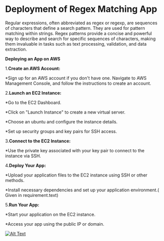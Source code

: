 # Deployment of Regex Matching App
Regular expressions, often abbreviated as regex or regexp, are sequences of characters that define a search pattern. They are used for pattern matching within strings. Regex patterns provide a concise and powerful way to describe and search for specific sequences of characters, making them invaluable in tasks such as text processing, validation, and data extraction.


**Deploying an App on AWS**

1.**Create an AWS Account:**


*Sign up for an AWS account if you don't have one. Navigate to AWS Management Console, and follow the instructions to create an account.

2.**Launch an EC2 Instance:**


 *Go to the EC2 Dashboard.
 
 *Click on "Launch Instance" to create a new virtual server.
 
 *Choose an ubuntu and configure the instance details.
 
 *Set up security groups and key pairs for SSH access.
 

3.**Connect to the EC2 Instance:**


*Use the private key associated with your key pair to connect to the instance via SSH.

4.**Deploy Your App:**


*Upload your application files to the EC2 instance using SSH or other methods.

*Install necessary dependencies and set up your application environment.( Given in requirement.text)


5.**Run Your App:**


*Start your application on the EC2 instance.

*Access your app using the public IP or domain.

<a href="https://imgur.com/a/I2CWZz3"><img src="https://imgur.com/a/I2CWZz3" alt="Alt Text"></a>

